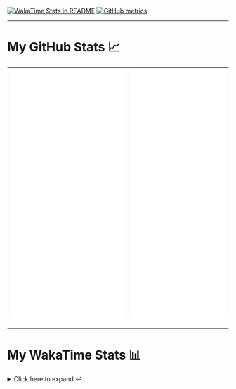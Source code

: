[![WakaTime Stats in README](https://github.com/LOsioChico/LOsioChico/actions/workflows/waka.yml/badge.svg)](https://github.com/LOsioChico/LOsioChico/actions/workflows/waka.yml) [![GitHub metrics](https://github.com/LOsioChico/LOsioChico/actions/workflows/metrics.yml/badge.svg)](https://github.com/LOsioChico/LOsioChico/actions/workflows/metrics.yml)

---

# My GitHub Stats 📈

| ![](./assets/metrics.svg) | ![](./assets/metrics2.svg) |
| ------------------------- | -------------------------- |

---

# My WakaTime Stats 📊

<details>
<summary>Click here to expand ↩️</summary>
<br>

<!--START_SECTION:waka-->
![Code Time](http://img.shields.io/badge/Code%20Time-1%2C575%20hrs%2058%20mins-blue)

![Lines of code](https://img.shields.io/badge/From%20Hello%20World%20I%27ve%20Written-312.6%20thousand%20lines%20of%20code-blue)

**🐱 My GitHub Data** 

> 📦 500.9 kB Used in GitHub's Storage 
 > 
> 🏆 698 Contributions in the Year 2024
 > 
> 🚫 Not Opted to Hire
 > 
> 📜 13 Public Repositories 
 > 
> 🔑 28 Private Repositories 
 > 
**I'm a Night 🦉** 

```text
🌞 Morning                501 commits         ████░░░░░░░░░░░░░░░░░░░░░   14.79 % 
🌆 Daytime                1016 commits        ███████░░░░░░░░░░░░░░░░░░   29.99 % 
🌃 Evening                1095 commits        ████████░░░░░░░░░░░░░░░░░   32.32 % 
🌙 Night                  776 commits         ██████░░░░░░░░░░░░░░░░░░░   22.90 % 
```
📅 **I'm Most Productive on Saturday** 

```text
Monday                   478 commits         ████░░░░░░░░░░░░░░░░░░░░░   14.11 % 
Tuesday                  501 commits         ████░░░░░░░░░░░░░░░░░░░░░   14.79 % 
Wednesday                382 commits         ███░░░░░░░░░░░░░░░░░░░░░░   11.28 % 
Thursday                 622 commits         █████░░░░░░░░░░░░░░░░░░░░   18.36 % 
Friday                   541 commits         ████░░░░░░░░░░░░░░░░░░░░░   15.97 % 
Saturday                 627 commits         █████░░░░░░░░░░░░░░░░░░░░   18.51 % 
Sunday                   237 commits         ██░░░░░░░░░░░░░░░░░░░░░░░   07.00 % 
```


📊 **This Week I Spent My Time On** 

```text
💬 Programming Languages: 
Scala                    11 hrs 44 mins      █████████████████████░░░░   82.69 % 
TypeScript               1 hr 56 mins        ███░░░░░░░░░░░░░░░░░░░░░░   13.67 % 
Bash                     8 mins              ░░░░░░░░░░░░░░░░░░░░░░░░░   01.03 % 
Markdown                 7 mins              ░░░░░░░░░░░░░░░░░░░░░░░░░   00.86 % 
YAML                     6 mins              ░░░░░░░░░░░░░░░░░░░░░░░░░   00.78 % 
```

**I Mostly Code in TypeScript** 

```text
TypeScript               25 repos            █████████████░░░░░░░░░░░░   51.02 % 
Scala                    3 repos             ██░░░░░░░░░░░░░░░░░░░░░░░   06.12 % 
Python                   3 repos             ██░░░░░░░░░░░░░░░░░░░░░░░   06.12 % 
Astro                    2 repos             █░░░░░░░░░░░░░░░░░░░░░░░░   04.08 % 
Go                       2 repos             █░░░░░░░░░░░░░░░░░░░░░░░░   04.08 % 
```




 Last Updated on 22/07/2024 00:55:33 UTC
<!--END_SECTION:waka-->

## </details>
